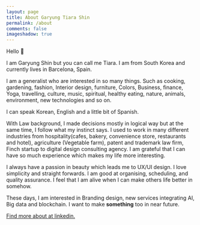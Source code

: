 ```yaml
---
layout: page
title: About Garyung Tiara Shin 
permalink: /about
comments: false
imageshadow: true
---
```


Hello 👋

I am Garyung Shin but you can call me Tiara.
I am from South Korea and currently lives in Barcelona, Spain.

I am a generalist who are interested in so many things. Such as cooking, gardening, fashion, Interior design, furniture, Colors, Business, finance, Yoga, travelling, culture, music, spiritual, healthy eating, nature, animals, environment, new technologies and so on. 

I can speak Korean, English and a little bit of Spanish.

With Law background, I made decisions mostly in logical way but at the same time, I follow what my instinct says. I used to work in many different industries from hospitality(cafes, bakery, convenience store, restaurants and hotel), agriculture (Vegetable farm), patent and trademark law firm, Finch startup to digital design consulting agency. I am grateful that I can have so much experience which makes my life more interesting. 

I always have a passion in beauty which leads me to UX/UI design. I love simplicity and straight forwards. I am good at organising, scheduling, and quality assurance. I feel that I am alive when I can make others life better in somehow.

These days, I am interested in Branding design, new services integrating AI, Big data and blockchain. I want to make **something** too in near future. 



<a target="_blank" href="https://linkedin.com/gtiashin" class="btn btn-dark"> Find more about at linkedin.</a>

